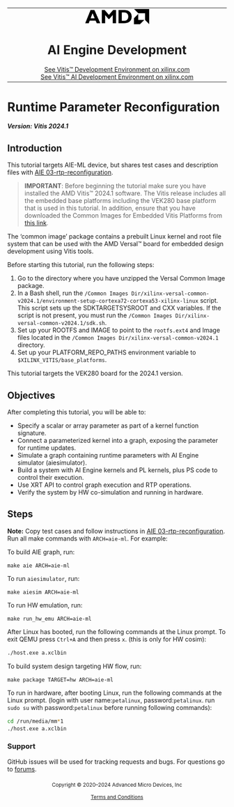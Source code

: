 ﻿<table class="sphinxhide" width="100%">
 <tr width="100%">
    <td align="center"><img src="https://raw.githubusercontent.com/Xilinx/Image-Collateral/main/xilinx-logo.png" width="30%"/><h1>AI Engine Development</h1>
    <a href="https://www.xilinx.com/products/design-tools/vitis.html">See Vitis™ Development Environment on xilinx.com</br></a>
    <a href="https://www.xilinx.com/products/design-tools/vitis/vitis-ai.html">See Vitis™ AI Development Environment on xilinx.com</a>
    </td>
 </tr>
</table>

# Runtime Parameter Reconfiguration

***Version: Vitis 2024.1***

## Introduction

This tutorial targets AIE-ML device, but shares test cases and description files with [AIE 03-rtp-reconfiguration](../../../AIE/Feature_Tutorials/03-rtp-reconfiguration).

>**IMPORTANT**: Before beginning the tutorial make sure you have installed the AMD Vitis™ 2024.1 software. The Vitis release includes all the embedded base platforms including the VEK280 base platform that is used in this tutorial. In addition, ensure that you have downloaded the Common Images for Embedded Vitis Platforms from [this link](https://www.xilinx.com/support/download/index.html/content/xilinx/en/downloadNav/embedded-platforms.html).

The ‘common image’ package contains a prebuilt Linux kernel and root file system that can be used with the AMD Versal™ board for embedded design development using Vitis tools.

Before starting this tutorial, run the following steps:

1. Go to the directory where you have unzipped the Versal Common Image package.
2. In a Bash shell, run the ``/Common Images Dir/xilinx-versal-common-v2024.1/environment-setup-cortexa72-cortexa53-xilinx-linux`` script. This script sets up the SDKTARGETSYSROOT and CXX variables. If the script is not present, you must run the ``/Common Images Dir/xilinx-versal-common-v2024.1/sdk.sh``.
3. Set up your ROOTFS and IMAGE to point to the `rootfs.ext4` and Image files located in the ``/Common Images Dir/xilinx-versal-common-v2024.1`` directory.
4. Set up your PLATFORM_REPO_PATHS environment variable to ``$XILINX_VITIS/base_platforms``.

This tutorial targets the VEK280 board for the 2024.1 version.

## Objectives

After completing this tutorial, you will be able to:

* Specify a scalar or array parameter as part of a kernel function signature.
* Connect a parameterized kernel into a graph, exposing the parameter for runtime updates.
* Simulate a graph containing runtime parameters with AI Engine simulator (aiesimulator).
* Build a system with AI Engine kernels and PL kernels, plus PS code to control their execution.
* Use XRT API to control graph execution and RTP operations.
* Verify the system by HW co-simulation and running in hardware.

## Steps

**Note:** Copy test cases and follow instructions in [AIE 03-rtp-reconfiguration](../../../AIE/Feature_Tutorials/03-rtp-reconfiguration). Run all make commands with `ARCH=aie-ml`. For example:

To build AIE graph, run:

```
make aie ARCH=aie-ml
```

To run `aiesimulator`, run:
	
```
make aiesim ARCH=aie-ml
```

To run HW emulation, run:

```
make run_hw_emu ARCH=aie-ml
```

After Linux has booted, run the following commands at the Linux prompt. To exit QEMU press `Ctrl+A` and then press `x`. (this is only for HW cosim):

```bash
./host.exe a.xclbin
```

To build system design targeting HW flow, run:

```
make package TARGET=hw ARCH=aie-ml
```

To run in hardware, after booting Linux, run the following commands at the Linux prompt. (login with user name:`petalinux`, password:`petalinux`. run `sudo su` with password:`petalinux` before running following commands):

```bash
cd /run/media/mm*1
./host.exe a.xclbin
```

### Support

GitHub issues will be used for tracking requests and bugs. For questions go to [forums](http://forums.xilinx.com/).

<p class="sphinxhide" align="center"><sub>Copyright © 2020–2024 Advanced Micro Devices, Inc</sub></p>

<p class="sphinxhide" align="center"><sup><a href="https://www.amd.com/en/corporate/copyright">Terms and Conditions</a></sup></p>
